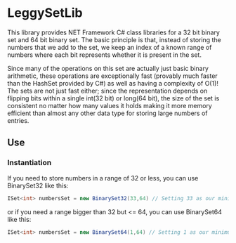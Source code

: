 # LeggySetLib

This library provides NET Framework C# class libraries for a 32 bit binary set and 64 bit binary set. The basic principle is that, instead of storing the numbers that we add to the set, we keep an index of a known range of numbers where each bit represents whether it is present in the set.

Since many of the operations on this set are actually just basic binary arithmetic, these operations are exceptionally fast (provably much faster than the HashSet provided by C#) as well as having a complexity of O(1)! The sets are not just fast either; since the representation depends on flipping bits within a single int(32 bit) or long(64 bit), the size of the set is consistent no matter how many values it holds making it more memory efficient than almost any other data type for storing large numbers of entries. 

## Use
### Instantiation
If you need to store numbers in a range of 32 or less, you can use BinarySet32 like this:
```c#
ISet<int> numbersSet = new BinarySet32(33,64) // Setting 33 as our minimum number and 64 as our maximum number - this range must include 32 values or less
```
or if you need a range bigger than 32 but <= 64, you can use BinarySet64 like this:
```c#
ISet<int> numbersSet = new BinarySet64(1,64) // Setting 1 as our minimum number and 64 as our maximum number - this range must include 64 values or less
```
